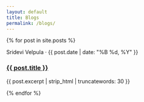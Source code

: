 ```yaml
---
layout: default
title: Blogs
permalink: /blogs/
---
```


<div class="simple-blog-list">
  {% for post in site.posts %}
    <div class="simple-blog-item">
      <p class="blog-meta">Sridevi Velpula · {{ post.date | date: "%B %d, %Y" }}</p>
      <h3 class="blog-title">
        <a href="{{ post.url }}">{{ post.title }}</a>
      </h3>
      <p class="blog-excerpt">{{ post.excerpt | strip_html | truncatewords: 30 }}</p>
    </div>
  {% endfor %}
</div>
